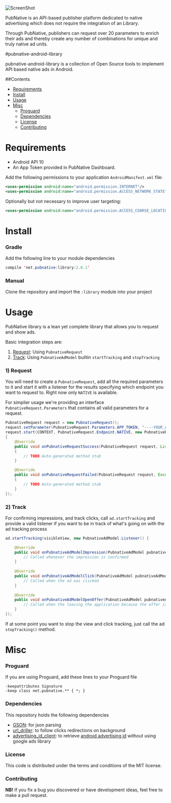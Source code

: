 ![ScreenShot](PNLogo.png)

PubNative is an API-based publisher platform dedicated to native advertising which does not require the integration of an Library.

Through PubNative, publishers can request over 20 parameters to enrich their ads and thereby create any number of combinations for unique and truly native ad units.

#pubnative-android-library

pubnative-android-library is a collection of Open Source tools to implement API based native ads in Android.

##Contents

* [Requirements](#requirements)
* [Install](#install)
* [Usage](#usage)
* [Misc](#misc)
  * [Proguard](#proguard)
  * [Dependencies](#dependencies)
  * [License](#misc_license)
  * [Contributing](#misc_contributing)

<a name="requirements"></a>
# Requirements

* Android API 10
* An App Token provided in PubNative Dashboard.

Add the following permissions to your application `AndroidManifest.xml` file:

```xml
<uses-permission android:name="android.permission.INTERNET"/>
<uses-permission android:name="android.permission.ACCESS_NETWORK_STATE"/>
```

Optionally but not necessary to improve user targeting:

```xml
<uses-permission android:name="android.permission.ACCESS_COARSE_LOCATION"/>
```

<a name="install"></a>
# Install

### Gradle

Add the following line to your module dependencies

```java
compile 'net.pubnative:library:2.0.1'
```

### Manual

Clone the repository and import the `:library` module into your project

<a name="usage"></a>
# Usage

PubNative library is a lean yet complete library that allows you to request and show ads.

Basic integration steps are:

1. [Request](#usage_native_request): Using `PubnativeRequest`
3. [Track](#usage_native_track): Using `PubnativeAdModel` builtin `startTracking` and `stopTracking`

<a name="usage_native_request"></a>
### 1) Request

You will need to create a `PubnativeRequest`, add all the required parameters to it and start it with a listener for the results specifying which endpoint you want to request to. Right now only `NATIVE` is available.

For simplier usage we're providing an interface `PubnativeRequest.Parameters` that contains all valid parameters for a request.

```java
PubnativeRequest request = new PubnativeRequest();
request.setParameter(PubnativeRequest.Parameters.APP_TOKEN, "----YOUR_APP_TOKEN_HERE---");
request.start(CONTEXT, PubnativeRequest.Endpoint.NATIVE, new PubnativeRequest.Listener()
{
    @Override
    public void onPubnativeRequestSuccess(PubnativeRequest request, List<PubnativeAdModel> ads)
    {
        // TODO Auto-generated method stub
    }

    @Override
    public void onPubnativeRequestFailed(PubnativeRequest request, Exception ex)
    {
        // TODO Auto-generated method stub
    }
});
```

<a name="usage_native_track"></a>
### 2) Track

For confirming impressions, and track clicks, call `ad.startTracking` and provide a valid listener if you want to be in track of what's going on with the ad tracking process

```java
ad.startTracking(visibleView, new PubnativeAdModel.Listener() {

    @Override
    public void onPubnativeAdModelImpression(PubnativeAdModel pubnativeAdModel, View view) {
        // Called whenever the impression is confirmed
    }
    
    @Override
    public void onPubnativeAdModelClick(PubnativeAdModel pubnativeAdModel, View view) {
        // Called when the ad was clicked
    }
    
    @Override
    public void onPubnativeAdModelOpenOffer(PubnativeAdModel pubnativeAdModel) {
        // Called when the leaving the application because the offer is being opened
    }
});
```

If at some point you want to stop the view and click tracking, just call the ad `stopTracking()` method.

<a name="misc"></a>
# Misc

<a name="proguard"></a>
### Proguard

If you are using Proguard, add these lines to your Proguard file
```
-keepattributes Signature
-keep class net.pubnative.** { *; }
```

<a name="dependencies"></a>
### Dependencies

This repository holds the following dependencies

* [GSON](https://github.com/google/gson): for json parsing
* [url_driller](https://github.com/pubnative/url-driller): to follow clicks redirections on background
* [advertising_id_client](https://github.com/pubnative/advertising-id-client): to retrieve [android advertising id](http://developer.android.com/intl/es/google/play-services/id.html) without using google ads library

<a name="misc_license"></a>
### License

This code is distributed under the terms and conditions of the MIT license.

<a name="misc_contributing"></a>
### Contributing

**NB!** If you fix a bug you discovered or have development ideas, feel free to make a pull request.
